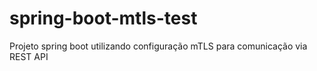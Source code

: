 # spring-boot-mtls-test
Projeto spring boot utilizando configuração mTLS para comunicação via REST API

